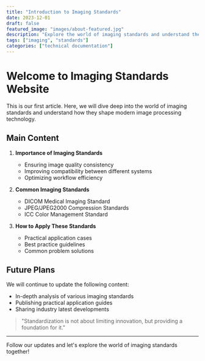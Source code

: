```yaml
---
title: "Introduction to Imaging Standards"
date: 2023-12-01
draft: false
featured_image: "images/about-featured.jpg"
description: "Explore the world of imaging standards and understand their importance in modern image processing"
tags: ["imaging", "standards"]
categories: ["technical documentation"]
---
```


# Welcome to Imaging Standards Website

This is our first article. Here, we will dive deep into the world of imaging standards and understand how they shape modern image processing technology.

## Main Content

1. **Importance of Imaging Standards**
   - Ensuring image quality consistency
   - Improving compatibility between different systems
   - Optimizing workflow efficiency

2. **Common Imaging Standards**
   - DICOM Medical Imaging Standard
   - JPEG/JPEG2000 Compression Standards
   - ICC Color Management Standard

3. **How to Apply These Standards**
   - Practical application cases
   - Best practice guidelines
   - Common problem solutions

## Future Plans

We will continue to update the following content:

- In-depth analysis of various imaging standards
- Publishing practical application guides
- Sharing industry latest developments

> "Standardization is not about limiting innovation, but providing a foundation for it."

---

Follow our updates and let's explore the world of imaging standards together!
